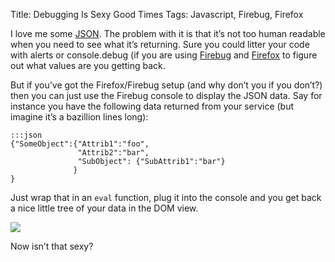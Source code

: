 Title: Debugging Is Sexy Good Times
Tags: Javascript, Firebug, Firefox

I love me some [JSON](http://json.org "JavaScript Object Notation").
The problem with it is that it’s not too human readable when you need to
see what it’s returning. Sure you could litter your code with alerts or
console.debug (if you are using
[Firebug](http://www.getfirebug.com "Awesome JavaScript debugger") and
[Firefox](http://www.getfirefox.com "Awesome web browser") to figure
out what values are you getting back.

But if you’ve got the Firefox/Firebug setup (and why don’t you if you
don’t?) then you can just use the Firebug console to display the JSON
data. Say for instance you have the following data returned from your
service (but imagine it’s a bazillion lines long):

    :::json
    {"SomeObject":{"Attrib1":"foo",
                   "Attrib2":"bar",
                   "SubObject": {"SubAttrib1":"bar"}
                  }
    }

Just wrap that in an `eval` function, plug it into the console and you
get back a nice little tree of your data in the DOM view.

![](http://sethmason.com/images/5.png)

Now isn’t that sexy?
